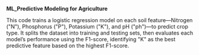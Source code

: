 **ML_Predictive Modeling for Agriculture**

This code trains a logistic regression model on each soil feature—Nitrogen ("N"), Phosphorus ("P"), Potassium ("K"), and pH ("ph")—to predict crop type. It splits the dataset into training and testing sets, then evaluates each model’s performance using the F1-score, identifying "K" as the best predictive feature based on the highest F1-score.
